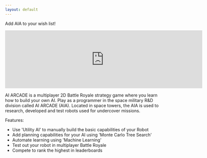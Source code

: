 ```yaml
---
layout: default
---
```



Add AIA to your wish list!
<iframe src="https://store.steampowered.com/widget/1059010/" frameborder="0" width="646" height="190"></iframe>


AI ARCADE is a multiplayer 2D Battle Royale strategy game where you learn how to build your own AI.
Play as a programmer in the space military R&D division called AI ARCADE (AIA).
Located in space towers, the AIA is used to research, developed and test robots used for undercover missions.

Features:
* Use 'Utility AI' to manually build the basic capabilities of your Robot
* Add planning capabilities for your AI using 'Monte Carlo Tree Search'
* Automate learning using 'Machine Learning'
* Test out your robot in multiplayer Battle Royale
* Compete to rank the highest in leaderboards